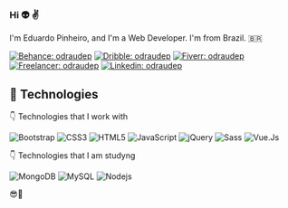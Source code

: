### Hi 👽 ✌️

I'm Eduardo Pinheiro, and I'm a Web Developer. I'm from Brazil. :brazil: 

[![Behance: odraudep](https://img.shields.io/badge/-Behance-1769FF?style=flat-square&logo=Behance&logoColor=white&link=https://www.behance.net/odraudep)](https://www.behance.net/odraudep)
[![Dribble: odraudep](https://img.shields.io/badge/-Dribbble-EA4C89?style=flat-square&logo=Dribbble&logoColor=white&link=https://dribbble.com/odraudep)](https://dribbble.com/odraudep)
[![Fiverr: odraudep](https://img.shields.io/badge/-Fiverr-1DBF73?style=flat-square&logo=Fiverr&logoColor=white&link=https://www.fiverr.com/odraudep)](https://www.fiverr.com/odraudep)
[![Freelancer: odraudep](https://img.shields.io/badge/-Freelancer-29B2FE?style=flat-square&logo=Freelancer&logoColor=white&link=https://www.freelancer.com/u/odraudep)](https://www.freelancer.com/u/odraudep)
[![Linkedin: odraudep](https://img.shields.io/badge/-Linkedin-0077B5?style=flat-square&logo=Linkedin&logoColor=white&link=https://www.linkedin.com/in/loiane/)](https://www.linkedin.com/in/odraudep/)

## 📣 Technologies

👇 Technologies that I work with

![Bootstrap](https://img.shields.io/badge/-Bootstrap-7952B3?style=flat-square&logo=Bootstrap&logoColor=white)
![CSS3](https://img.shields.io/badge/-CSS3-1572B6?style=flat-square&logo=css3)
![HTML5](https://img.shields.io/badge/-HTML5-E34F26?style=flat-square&logo=html5&logoColor=white)
![JavaScript](https://img.shields.io/badge/-JavaScript-black?style=flat-square&logo=javascript)
![jQuery](https://img.shields.io/badge/-jQuery-0769AD?style=flat-square&logo=jQuery&logoColor=white)
![Sass](https://img.shields.io/badge/-Sass-CC6699?style=flat-square&logo=Sass&logoColor=white)
![Vue.Js](https://img.shields.io/badge/-Vue.Js-4FC08D?style=flat-square&logo=Vue.Js&logoColor=white)

👇 Technologies that I am studyng

![MongoDB](https://img.shields.io/badge/-MongoDB-black?style=flat-square&logo=mongodb)
![MySQL](https://img.shields.io/badge/-MySQL-4479A1?style=flat-square&logo=mysql&logoColor=white)
![Nodejs](https://img.shields.io/badge/-Nodejs-339933?style=flat-square&logo=Node.js&logoColor=white)

 😎👊

